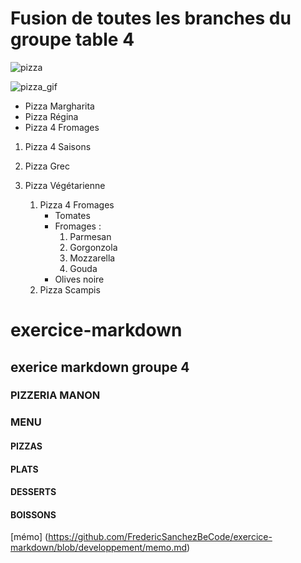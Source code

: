 
# Fusion de toutes les branches du groupe table 4 


 ![pizza](https://www.delonghi.com/Global/recipes/multifry/3.jpg)


 ![pizza_gif](https://acegif.com/wp-content/uploads/pizza.gif)


* Pizza Margharita
* Pizza Régina
* Pizza 4 Fromages

1. Pizza 4 Saisons
2. Pizza Grec
3. Pizza Végétarienne

    1. Pizza 4 Fromages
        * Tomates
        * Fromages :
            1. Parmesan
            2. Gorgonzola
            3. Mozzarella
            3. Gouda
        * Olives noire
    2. Pizza Scampis
# exercice-markdown
## exerice markdown groupe 4

### PIZZERIA MANON

### MENU
#### PIZZAS
#### PLATS 
#### DESSERTS
#### BOISSONS

[mémo] (https://github.com/FredericSanchezBeCode/exercice-markdown/blob/developpement/memo.md)

